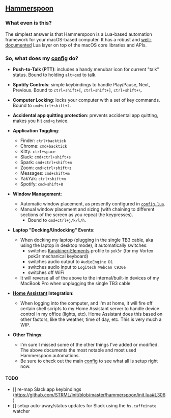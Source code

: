 ## [ Hammerspoon ](https://www.hammerspoon.org)

### What even is this?

The simplest answer is that Hammerspoon is a Lua-based automation framework for
your macOS-based computer. It has a robust and [well-documented](http://www.hammerspoon.org/docs/) Lua layer on top
of the macOS core libraries and APIs.

### So, what does my [config](hammerspoon.symlink/config.lua) do?

- **Push-to-Talk (PTT)**: includes a handy menubar icon for current "talk" status. Bound to holding `alt+cmd` to talk.

- **Spotify Controls**: simple keybindings to handle Play/Pause, Next, Previous.
Bound to `ctrl+shift+[`, `ctrl+shift+]`, `ctrl+shift+\`.

- **Computer Locking**: locks your computer with a set of key commands. Bound to
`cmd+ctrl+shift+l`.

- **Accidental app quitting protection**: prevents accidental app quitting,
  makes you hit `cmd+q` twice.

- **Application Toggling**:
  * Finder: `ctrl+backtick`
  * Chrome: `cmd+backtick`
  * Kitty: `ctrl+space`
  * Slack: `cmd+ctrl+shift+s`
  * Spark: `cmd+ctrl+shift+m`
  * Zoom: `cmd+ctrl+shift+z`
  * Messages: `cmd+shift+m`
  * YakYak: `ctrl+shift+m`
  * Spotify: `cmd+shift+8`

- **Window Management**:
  * Automatic window placement, as presently configured in [`config.lua`](hammerspoon.symlink/config.lua).
  * Manual window placement and sizing (with chaining to different sections of
    the screen as you repeat the keypresses).
    - Bound to `cmd+ctrl+j/k/l/h`.

- **Laptop "Docking/Undocking" Events**:
  * When docking my laptop (plugging in the single TB3 cable, aka using the laptop in
  desktop mode), it automatically switches:
    - switches [Karabiner-Elements](https://github.com/tekezo/Karabiner-Elements) profile to `pok3r` (for my Vortex pok3r mechanical keyboard)
    - switches audio output to `AudioEngine D1`
    - switches audio input to `Logitech Webcam C930e`
    - switches off WiFi
  * It will reverse all of the above to the internal/built-in devices of my MacBook Pro when
  unplugging the single TB3 cable

- **[Home Assistant](https://www.home-assistant.io/) Integration**:
  * When logging into the computer, and I'm at home, it will fire off certain
  shell scripts to my Home Assistant server to handle device control in my
  office (lights, etc). Home Assistant does this based on other factors, like
  the weather, time of day, etc. This is very much a WIP.

- **Other Things**:
  * I'm sure I missed some of the other things I've added or
  modified. The above documents the most notable and most used Hammerspoon automations.
  * Be sure to check out the main [config](hammerspoon.symlink/config.lua) to see what all is setup right now.

#### TODO

- [] re-map Slack.app keybindings (https://github.com/STRML/init/blob/master/hammerspoon/init.lua#L306)
- [] setup auto-away/status updates for Slack using the `hs.caffeinate` watcher
